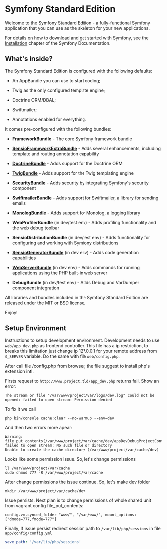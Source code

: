 Symfony Standard Edition
========================

Welcome to the Symfony Standard Edition - a fully-functional Symfony
application that you can use as the skeleton for your new applications.

For details on how to download and get started with Symfony, see the
[Installation][1] chapter of the Symfony Documentation.

What's inside?
--------------

The Symfony Standard Edition is configured with the following defaults:

  * An AppBundle you can use to start coding;

  * Twig as the only configured template engine;

  * Doctrine ORM/DBAL;

  * Swiftmailer;

  * Annotations enabled for everything.

It comes pre-configured with the following bundles:

  * **FrameworkBundle** - The core Symfony framework bundle

  * [**SensioFrameworkExtraBundle**][6] - Adds several enhancements, including
    template and routing annotation capability

  * [**DoctrineBundle**][7] - Adds support for the Doctrine ORM

  * [**TwigBundle**][8] - Adds support for the Twig templating engine

  * [**SecurityBundle**][9] - Adds security by integrating Symfony's security
    component

  * [**SwiftmailerBundle**][10] - Adds support for Swiftmailer, a library for
    sending emails

  * [**MonologBundle**][11] - Adds support for Monolog, a logging library

  * **WebProfilerBundle** (in dev/test env) - Adds profiling functionality and
    the web debug toolbar

  * **SensioDistributionBundle** (in dev/test env) - Adds functionality for
    configuring and working with Symfony distributions

  * [**SensioGeneratorBundle**][13] (in dev env) - Adds code generation
    capabilities

  * [**WebServerBundle**][14] (in dev env) - Adds commands for running applications
    using the PHP built-in web server

  * **DebugBundle** (in dev/test env) - Adds Debug and VarDumper component
    integration

All libraries and bundles included in the Symfony Standard Edition are
released under the MIT or BSD license.

Enjoy!

## Setup Environment

Instructions to setup development environment. Development needs to use
`web/app_dev.php` as frontend controller. This file has a ip restriction, to
breaks this limitation just change ip 127.0.0.1 for your remote address from
`$_SERVER` variable. Do the same with file `ẁeb/config.php`.

After call file /config.php from browser, the file suggest to install php's
extension intl.

Firsts request to `http://www.project.tld/app_dev.php` returns fail. Show an
error:

```
The stream or file "/var/www/project/var/logs/dev.log" could not be opened: failed to open stream: Permission denied
```

To fix it we call

```shell
php bin/console cache:clear --no-warmup --env=dev
```

And then two errors more apear:

```
Warning: file_put_contents(/var/www/project/var/cache/dev/appDevDebugProjectContainerDeprecations.log): failed to open stream: No such file or directory
Unable to create the cache directory (/var/www/project/var/cache/dev)
```

Looks like some permission issue. So, let's change permissions

```shell
ll /var/www/project/var/cache
sudo chmod 777 -R /var/www/project/var/cache
```

After change permissions the issue continue. So, let's make dev folder

```shell
mkdir /var/www/project/var/cache/dev
```

Issue persists. Next plan is to change permissions of whole shared unit from
vagrant config file_put_contents:

```
config.vm.synced_folder "www/", "/var/www/", mount_options: ["dmode=777,fmode=777"]
```

Finally, If issue persist redirect session path to `/var/lib/php/sessions` in
file `app/config/config.yml`

```yml
save_path: '/var/lib/php/sessions'
```

[1]:  https://symfony.com/doc/3.4/setup.html
[6]:  https://symfony.com/doc/current/bundles/SensioFrameworkExtraBundle/index.html
[7]:  https://symfony.com/doc/3.4/doctrine.html
[8]:  https://symfony.com/doc/3.4/templating.html
[9]:  https://symfony.com/doc/3.4/security.html
[10]: https://symfony.com/doc/3.4/email.html
[11]: https://symfony.com/doc/3.4/logging.html
[13]: https://symfony.com/doc/current/bundles/SensioGeneratorBundle/index.html
[14]: https://symfony.com/doc/current/setup/built_in_web_server.html
